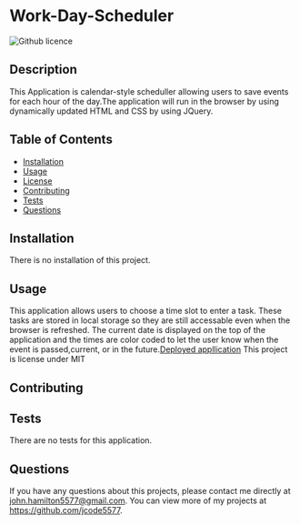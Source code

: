 # Work-Day-Scheduler
  ![Github licence](http://img.shields.io/badge/license-MIT-blue.svg)
  
  ## Description 
  This Application is calendar-style scheduller allowing users to save events for each hour of the day.The application will run in the browser by using dynamically updated HTML and CSS by using JQuery.
  ## Table of Contents
  * [Installation](#installation)
  * [Usage](#usage)
  * [License](#license)
  * [Contributing](#contributing)
  * [Tests](#tests)
  * [Questions](#questions)
  
  ## Installation 
  There is no installation of this project.
  ## Usage 
  This application allows users to choose a time slot to enter a task. These tasks are stored in local storage so they are still accessable even when  the browser is refreshed. The current date is displayed on the top of the application and the times are color coded to let the user know when the event is passed,current, or in the future.[Deployed appllication](https://jcode5577.github.io/Work-Day-Scheduler/ "Work-Day Scheduler")
  This project is license under MIT
  ## Contributing 
  
  ## Tests
  There are no tests for this application.
  ## Questions
  If you have any questions about this projects, please contact me directly at john.hamilton5577@gmail.com. You can view more of my projects at https://github.com/jcode5577.
